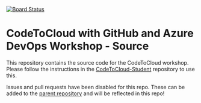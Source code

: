 [![Board Status](https://dev.azure.com/tombh6/b2ca85c4-952e-4aea-a6e5-023724961805/e18b3962-3045-4657-b879-927ff1e6ddeb/_apis/work/boardbadge/47362ca4-3b54-4c1f-8c7f-bf9966043651)](https://dev.azure.com/tombh6/b2ca85c4-952e-4aea-a6e5-023724961805/_boards/board/t/e18b3962-3045-4657-b879-927ff1e6ddeb/Microsoft.RequirementCategory)
# CodeToCloud with GitHub and Azure DevOps Workshop - Source
This repository contains the source code for the CodeToCloud workshop. Please follow the instructions in the [CodeToCloud-Student](https://github.com/XpiritBV/CodeToCloud-Student) repository to use this.

Issues and pull requests have been disabled for this repo. These can be added to the [parent repository](https://github.com/XpiritBV/CodeToCloud-Workshop) and will be reflected in this repo! 
